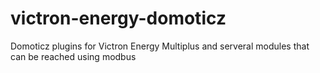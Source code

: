 # victron-energy-domoticz

Domoticz plugins for Victron Energy Multiplus and serveral modules that can be reached using modbus